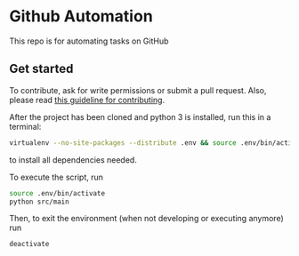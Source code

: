# Github Automation

This repo is for automating tasks on GitHub

## Get started

To contribute, ask for write permissions or submit a pull request. Also, please read [this guideline for contributing](docs/contributing.md).

After the project has been cloned and python 3 is installed, run this in a terminal: 

```bash
virtualenv --no-site-packages --distribute .env && source .env/bin/activate && pip install -r requirements.txt && deactivate
```
to install all dependencies needed.

To execute the script, run

```bash
source .env/bin/activate
python src/main
```

Then, to exit the environment (when not developing or executing anymore) run

```bash
deactivate
```
